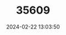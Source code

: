 ---
title: "35609"
category: "Manilkara elata"
draft: false
date: 2024-02-22 13:03:50
languages:
  Portuguese: ["Aparajú", "Gararoba", "Maçaranduba", "Parajú", "Maçaranduba"]
---